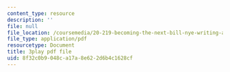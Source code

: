 ```yaml
---
content_type: resource
description: ''
file: null
file_location: /coursemedia/20-219-becoming-the-next-bill-nye-writing-and-hosting-the-educational-show-january-iap-2015/8f32c0b9048ca17a8e622d6b4c1628cf_PfbifHBnFJA.pdf
file_type: application/pdf
resourcetype: Document
title: 3play pdf file
uid: 8f32c0b9-048c-a17a-8e62-2d6b4c1628cf
---
```

